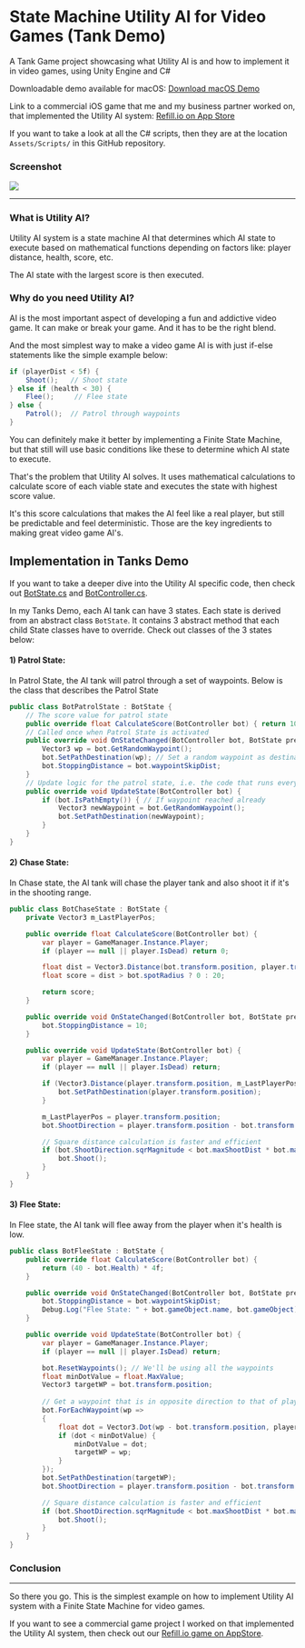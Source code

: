 # State Machine Utility AI for Video Games (Tank Demo)

A Tank Game project showcasing what Utility AI is and how to implement it in video games, using Unity Engine and C#

Downloadable demo available for macOS: [Download macOS Demo](https://github.com/neelmewada/Utility-AI-for-video-games/releases)

Link to a commercial iOS game that me and my business partner worked on, that implemented the Utility AI system: [Refill.io on App Store](https://apps.apple.com/us/app/refill-io/id1447779661)

If you want to take a look at all the C# scripts, then they are at the location ```Assets/Scripts/``` in this GitHub repository.

### Screenshot

![](https://i.ibb.co/MCPQWRv/Screenshot-2021-03-14-at-2-27-48-PM.png)

------

### What is Utility AI?

Utility AI system is a state machine AI that determines which AI state to execute based on mathematical functions depending on factors like: player distance, health, score, etc.

The AI state with the largest score is then executed.

### Why do you need Utility AI?

AI is the most important aspect of developing a fun and addictive video game. It can make or break your game. And it has to be the right blend.

And the most simplest way to make a video game AI is with just if-else statements like the simple example below:

```C#
if (playerDist < 5f) {
	Shoot();   // Shoot state
} else if (health < 30) {
	Flee();     // Flee state
} else {
	Patrol();  // Patrol through waypoints
}
```

You can definitely make it better by implementing a Finite State Machine, but that still will use basic conditions like these to determine which AI state to execute.

That's the problem that Utility AI solves. It uses mathematical calculations to calculate score of each viable state and executes the state with highest score value.

It's this score calculations that makes the AI feel like a real player, but still be predictable and feel deterministic. Those are the key ingredients to making great video game AI's.

## Implementation in Tanks Demo

If you want to take a deeper dive into the Utility AI specific code, then check out [BotState.cs](https://github.com/neelmewada/Utility-AI-for-video-games/blob/master/Assets/Scripts/AI/BotState.cs) and [BotController.cs](https://github.com/neelmewada/Utility-AI-for-video-games/blob/master/Assets/Scripts/AI/BotController.cs).

In my Tanks Demo, each AI tank can have 3 states. Each state is derived from an abstract class ```BotState```. It contains 3 abstract method that each child State classes have to override. Check out classes of the 3 states below:

#### 1) Patrol State:
In Patrol State, the AI tank will patrol through a set of waypoints. Below is the class that describes the Patrol State

```C#
public class BotPatrolState : BotState {
	// The score value for patrol state
    public override float CalculateScore(BotController bot) { return 10; }
	// Called once when Patrol State is activated
    public override void OnStateChanged(BotController bot, BotState previousState) {
        Vector3 wp = bot.GetRandomWaypoint();
        bot.SetPathDestination(wp); // Set a random waypoint as destination
        bot.StoppingDistance = bot.waypointSkipDist;
    }
	// Update logic for the patrol state, i.e. the code that runs every frame
    public override void UpdateState(BotController bot) {
        if (bot.IsPathEmpty()) { // If waypoint reached already
            Vector3 newWaypoint = bot.GetRandomWaypoint();
            bot.SetPathDestination(newWaypoint);
        }
    }
}
```

#### 2) Chase State:
In Chase state, the AI tank will chase the player tank and also shoot it if it's in the shooting range.

```C#
public class BotChaseState : BotState {
    private Vector3 m_LastPlayerPos;

    public override float CalculateScore(BotController bot) {
        var player = GameManager.Instance.Player;
        if (player == null || player.IsDead) return 0;

        float dist = Vector3.Distance(bot.transform.position, player.transform.position);
        float score = dist > bot.spotRadius ? 0 : 20;

        return score;
    }

    public override void OnStateChanged(BotController bot, BotState previousState) {
        bot.StoppingDistance = 10;
    }

    public override void UpdateState(BotController bot) {
        var player = GameManager.Instance.Player;
        if (player == null || player.IsDead) return;

        if (Vector3.Distance(player.transform.position, m_LastPlayerPos) > 5f) {
            bot.SetPathDestination(player.transform.position);
        }

        m_LastPlayerPos = player.transform.position;
        bot.ShootDirection = player.transform.position - bot.transform.position;

        // Square distance calculation is faster and efficient
        if (bot.ShootDirection.sqrMagnitude < bot.maxShootDist * bot.maxShootDist) {
            bot.Shoot();
        }
    }
}
```

#### 3) Flee State:
In Flee state, the AI tank will flee away from the player when it's health is low.

```C#
public class BotFleeState : BotState {
    public override float CalculateScore(BotController bot) {
        return (40 - bot.Health) * 4f;
    }

    public override void OnStateChanged(BotController bot, BotState previousState) {
        bot.StoppingDistance = bot.waypointSkipDist;
        Debug.Log("Flee State: " + bot.gameObject.name, bot.gameObject);
    }

    public override void UpdateState(BotController bot) {
        var player = GameManager.Instance.Player;
        if (player == null || player.IsDead) return;

        bot.ResetWaypoints(); // We'll be using all the waypoints
        float minDotValue = float.MaxValue;
        Vector3 targetWP = bot.transform.position;
		
		// Get a waypoint that is in opposite direction to that of player
        bot.ForEachWaypoint(wp =>
        {
            float dot = Vector3.Dot(wp - bot.transform.position, player.transform.position - bot.transform.position);
            if (dot < minDotValue) {
                minDotValue = dot;
                targetWP = wp;
            }
        });
        bot.SetPathDestination(targetWP);
        bot.ShootDirection = player.transform.position - bot.transform.position;

        // Square distance calculation is faster and efficient
        if (bot.ShootDirection.sqrMagnitude < bot.maxShootDist * bot.maxShootDist) {
            bot.Shoot();
        }
    }
}
```


### Conclusion
------

So there you go. This is the simplest example on how to implement Utility AI system with a Finite State Machine for video games.

If you want to see a commercial game project I worked on that implemented the Utility AI system, then check out our [Refill.io game on AppStore](https://apps.apple.com/us/app/refill-io/id1447779661).


